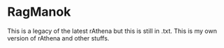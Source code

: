 # RagManok
This is a legacy of the latest rAthena but this is still in .txt. This is my own version of rAthena and other stuffs.
